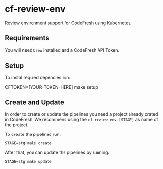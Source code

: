 cf-review-env
=============

Review environment support for CodeFresh using Kubernetes.

## Requirements

You will need `brew` installed and a CodeFresh API Token.

## Setup

To instal requied depencies run:

   CFTOKEN=[YOUR-TOKEN-HERE] make setup

## Create and Update

In order to create or update the pipelines you need a project already crated in CodeFresh.
We recommend using the `cf-review-env-[STAGE]` as name of the project.

To create the pipelines run:

    STAGE=stg make create

After that, you can update the pipelines by running:

    STAGE=stg make update
